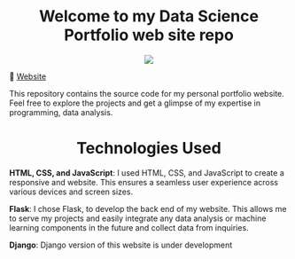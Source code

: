 <h1 align="center">Welcome to my Data Science Portfolio web site repo</h1>

<p align="center">
  <a href="https://skillicons.dev">
    <img src="https://skillicons.dev/icons?i=html,css,javascript,python,flask" />
  </a>
</p>
 
🔗 [Website](https://andriig.pythonanywhere.com/index.html)

This repository contains the source code for my personal portfolio website. Feel free to explore the projects and get a glimpse of my expertise in programming, data analysis.

<h1 align="center">Technologies Used</h1>


**HTML, CSS, and JavaScript**: I used HTML, CSS, and JavaScript to create a responsive and website. This ensures a seamless user experience across various devices and screen sizes.

**Flask**: I chose Flask, to develop the back end of my website. This allows me to serve my projects and easily integrate any data analysis or machine learning components in the future and collect data from inquiries.

**Django**: Django version of this website is under development

